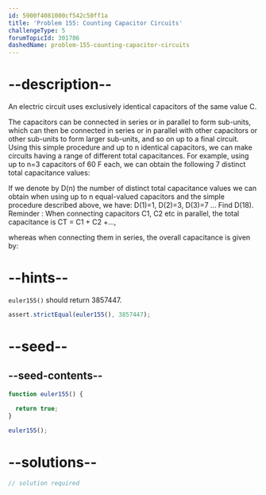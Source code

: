 ```yaml
---
id: 5900f4081000cf542c50ff1a
title: 'Problem 155: Counting Capacitor Circuits'
challengeType: 5
forumTopicId: 301786
dashedName: problem-155-counting-capacitor-circuits
---
```


# --description--

An electric circuit uses exclusively identical capacitors of the same value C.

The capacitors can be connected in series or in parallel to form sub-units, which can then be connected in series or in parallel with other capacitors or other sub-units to form larger sub-units, and so on up to a final circuit. Using this simple procedure and up to n identical capacitors, we can make circuits having a range of different total capacitances. For example, using up to n=3 capacitors of 60 F each, we can obtain the following 7 distinct total capacitance values:

If we denote by D(n) the number of distinct total capacitance values we can obtain when using up to n equal-valued capacitors and the simple procedure described above, we have: D(1)=1, D(2)=3, D(3)=7 ... Find D(18). Reminder : When connecting capacitors C1, C2 etc in parallel, the total capacitance is CT = C1 + C2 +...,

whereas when connecting them in series, the overall capacitance is given by:

# --hints--

`euler155()` should return 3857447.

```js
assert.strictEqual(euler155(), 3857447);
```

# --seed--

## --seed-contents--

```js
function euler155() {

  return true;
}

euler155();
```

# --solutions--

```js
// solution required
```